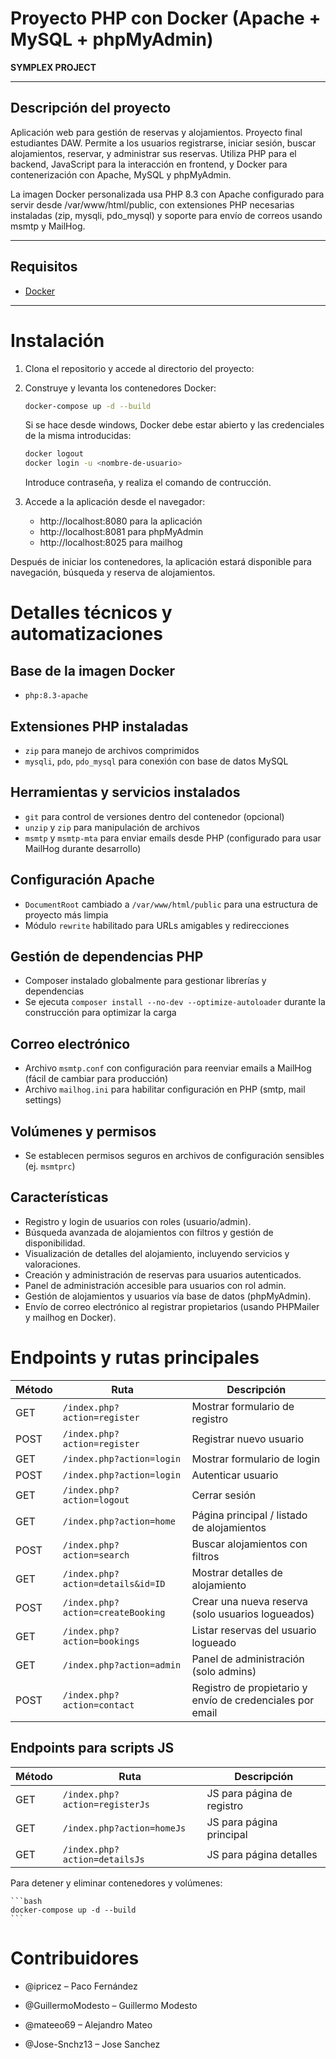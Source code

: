 # Proyecto PHP con Docker (Apache + MySQL + phpMyAdmin)

**SYMPLEX PROJECT**

---

## Descripción del proyecto

Aplicación web para gestión de reservas y alojamientos. Proyecto final estudiantes DAW.
Permite a los usuarios registrarse, iniciar sesión, buscar alojamientos, reservar, y administrar sus reservas.
Utiliza PHP para el backend, JavaScript para la interacción en frontend, y Docker para contenerización con Apache, MySQL y phpMyAdmin.

La imagen Docker personalizada usa PHP 8.3 con Apache configurado para servir desde /var/www/html/public, con extensiones PHP necesarias instaladas (zip, mysqli, pdo_mysql) y soporte para envío de correos usando msmtp y MailHog.

---

## Requisitos

- [Docker](https://www.docker.com/get-started)  

---

# Instalación

1. Clona el repositorio y accede al directorio del proyecto:

2. Construye y levanta los contenedores Docker:
    
    ```bash
    docker-compose up -d --build
    ```

    Si se hace desde windows, Docker debe estar abierto y las credenciales de la misma introducidas:
    ```bash
    docker logout
    docker login -u <nombre-de-usuario>
    ```
    Introduce contraseña, y realiza el comando de contrucción.

3. Accede a la aplicación desde el navegador:

    - http://localhost:8080 para la aplicación  
    - http://localhost:8081 para phpMyAdmin 
    - http://localhost:8025 para mailhog

Después de iniciar los contenedores, la aplicación estará disponible para navegación, búsqueda y reserva de alojamientos.

# Detalles técnicos y automatizaciones

## Base de la imagen Docker
- `php:8.3-apache`

## Extensiones PHP instaladas
- `zip` para manejo de archivos comprimidos
- `mysqli`, `pdo`, `pdo_mysql` para conexión con base de datos MySQL

## Herramientas y servicios instalados
- `git` para control de versiones dentro del contenedor (opcional)
- `unzip` y `zip` para manipulación de archivos
- `msmtp` y `msmtp-mta` para enviar emails desde PHP (configurado para usar MailHog durante desarrollo)

## Configuración Apache
- `DocumentRoot` cambiado a `/var/www/html/public` para una estructura de proyecto más limpia
- Módulo `rewrite` habilitado para URLs amigables y redirecciones

## Gestión de dependencias PHP
- Composer instalado globalmente para gestionar librerías y dependencias
- Se ejecuta `composer install --no-dev --optimize-autoloader` durante la construcción para optimizar la carga

## Correo electrónico
- Archivo `msmtp.conf` con configuración para reenviar emails a MailHog (fácil de cambiar para producción)
- Archivo `mailhog.ini` para habilitar configuración en PHP (smtp, mail settings)

## Volúmenes y permisos
- Se establecen permisos seguros en archivos de configuración sensibles (ej. `msmtprc`)

## Características

- Registro y login de usuarios con roles (usuario/admin).
- Búsqueda avanzada de alojamientos con filtros y gestión de disponibilidad.
- Visualización de detalles del alojamiento, incluyendo servicios y valoraciones.
- Creación y administración de reservas para usuarios autenticados.
- Panel de administración accesible para usuarios con rol admin.
- Gestión de alojamientos y usuarios vía base de datos (phpMyAdmin).
- Envío de correo electrónico al registrar propietarios (usando PHPMailer y mailhog en Docker).

# Endpoints y rutas principales

| Método | Ruta                            | Descripción                                 |
|--------|--------------------------------|---------------------------------------------|
| GET    | `/index.php?action=register`   | Mostrar formulario de registro              |
| POST   | `/index.php?action=register`   | Registrar nuevo usuario                      |
| GET    | `/index.php?action=login`      | Mostrar formulario de login                  |
| POST   | `/index.php?action=login`      | Autenticar usuario                           |
| GET    | `/index.php?action=logout`     | Cerrar sesión                               |
| GET    | `/index.php?action=home`       | Página principal / listado de alojamientos  |
| POST   | `/index.php?action=search`     | Buscar alojamientos con filtros              |
| GET    | `/index.php?action=details&id=ID` | Mostrar detalles de alojamiento         |
| POST   | `/index.php?action=createBooking` | Crear una nueva reserva (solo usuarios logueados) |
| GET    | `/index.php?action=bookings`   | Listar reservas del usuario logueado         |
| GET    | `/index.php?action=admin`      | Panel de administración (solo admins)        |
| POST   | `/index.php?action=contact`    | Registro de propietario y envío de credenciales por email |

## Endpoints para scripts JS

| Método | Ruta                      | Descripción                    |
|--------|---------------------------|--------------------------------|
| GET    | `/index.php?action=registerJs` | JS para página de registro    |
| GET    | `/index.php?action=homeJs`     | JS para página principal      |
| GET    | `/index.php?action=detailsJs`  | JS para página detalles       |

Para detener y eliminar contenedores y volúmenes:

    ```bash
    docker-compose up -d --build
    ```

# Contribuidores

 - @ipricez – Paco Fernández

 - @GuillermoModesto – Guillermo Modesto

 - @mateeo69 – Alejandro Mateo

 - @Jose-Snchz13 – Jose Sanchez

